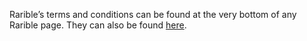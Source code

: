 Rarible’s terms and conditions can be found at the very bottom of any Rarible page. They can also be found [here](https://static.rarible.com/terms.pdf).
